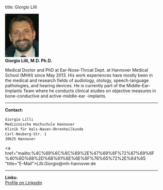 title: Giorgio Lilli

![Picture Giorgio Lilli](GLI.jpg)  
**Giorgio Lilli, M.D. Ph.D.**


Medical Doctor and PhD at Ear-Nose-Throat Dept. at Hannover Medical School (MHH) since May 2013. His work experiences have mostly been in the medical and research fields of audiology, otology, speech-language pathologies, and hearing devices. He is currently part of the Middle-Ear-Implants Team where he conducts clinical studies on objective measures in bone-conductive and active-middle-ear -implants.
***


**Contact:**

	Giorgio Lilli
	Medizinische Hochschule Hannover
	Klinik für Hals-Nasen-Ohrenheilkunde
	Carl-Neuberg-Str. 1
	30625 Hannover

<a href="&#x6d;&#x61;&#x69;&#x6c;&#x74;&#x6f;&#x3a;%4C%69%6C%6C%69%2E%47%69%6F%72%67%69%6F%40%6D%68%2D%68%61%6E%6E%6F%76%65%72%2E%64%65 "title="&#x45;&#x2d;&#x4d;&#x61;&#x69;&#x6c;">&#x4c;&#x69;&#x6c;&#x6c;&#x69;&#x2e;&#x47;&#x69;&#x6f;&#x72;&#x67;&#x69;&#x6f;&#x40;&#x6d;&#x68;&#x2d;&#x68;&#x61;&#x6e;&#x6e;&#x6f;&#x76;&#x65;&#x72;&#x2e;&#x64;&#x65;</a>
***
**Links:**  
[Profile on Linkedin](https://de.linkedin.com/in/giorgiolilli "Profile on LinkedIn")
